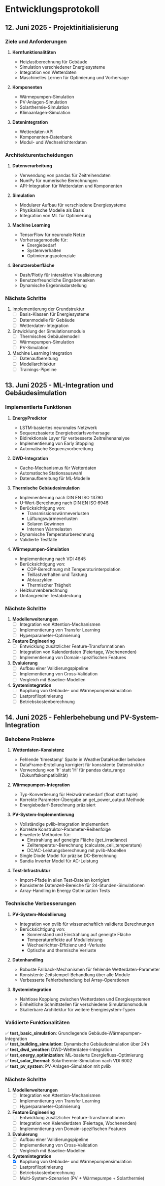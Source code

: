 # Entwicklungsprotokoll

## 12. Juni 2025 - Projektinitialisierung

### Ziele und Anforderungen

1. **Kernfunktionalitäten**
   - Heizlastberechnung für Gebäude
   - Simulation verschiedener Energiesysteme
   - Integration von Wetterdaten
   - Maschinelles Lernen für Optimierung und Vorhersage

2. **Komponenten**
   - Wärmepumpen-Simulation
   - PV-Anlagen-Simulation
   - Solarthermie-Simulation
   - Klimaanlagen-Simulation

3. **Datenintegration**
   - Wetterdaten-API
   - Komponenten-Datenbank
   - Modul- und Wechselrichterdaten

### Architekturentscheidungen

1. **Datenverarbeitung**
   - Verwendung von pandas für Zeitreihendaten
   - NumPy für numerische Berechnungen
   - API-Integration für Wetterdaten und Komponenten

2. **Simulation**
   - Modularer Aufbau für verschiedene Energiesysteme
   - Physikalische Modelle als Basis
   - Integration von ML für Optimierung

3. **Machine Learning**
   - TensorFlow für neuronale Netze
   - Vorhersagemodelle für:
     * Energiebedarf
     * Systemverhalten
     * Optimierungspotenziale

4. **Benutzeroberfläche**
   - Dash/Plotly für interaktive Visualisierung
   - Benutzerfreundliche Eingabemasken
   - Dynamische Ergebnisdarstellung

### Nächste Schritte

1. Implementierung der Grundstruktur
   - [ ] Basis-Klassen für Energiesysteme
   - [ ] Datenmodelle für Gebäude
   - [ ] Wetterdaten-Integration

2. Entwicklung der Simulationsmodule
   - [ ] Thermisches Gebäudemodell
   - [ ] Wärmepumpen-Simulation
   - [ ] PV-Simulation

3. Machine Learning Integration
   - [ ] Datenaufbereitung
   - [ ] Modellarchitektur
   - [ ] Trainings-Pipeline

## 13. Juni 2025 - ML-Integration und Gebäudesimulation

### Implementierte Funktionen

1. **EnergyPredictor**
   - LSTM-basiertes neuronales Netzwerk
   - Sequenzbasierte Energiebedarfsvorhersage
   - Bidirektionale Layer für verbesserte Zeitreihenanalyse
   - Implementierung von Early Stopping
   - Automatische Sequenzvorbereitung

2. **DWD-Integration**
   - Cache-Mechanismus für Wetterdaten
   - Automatische Stationsauswahl
   - Datenaufbereitung für ML-Modelle

3. **Thermische Gebäudesimulation**
   - Implementierung nach DIN EN ISO 13790
   - U-Wert-Berechnung nach DIN EN ISO 6946
   - Berücksichtigung von:
     * Transmissionswärmeverlusten
     * Lüftungswärmeverlusten
     * Solaren Gewinnen
     * Internen Wärmelasten
   - Dynamische Temperaturberechnung
   - Validierte Testfälle

4. **Wärmepumpen-Simulation**
   - Implementierung nach VDI 4645
   - Berücksichtigung von:
     * COP-Berechnung mit Temperaturinterpolation
     * Teillastverhalten und Taktung
     * Abtauzyklen
     * Thermischer Trägheit
   - Heizkurvenberechnung
   - Umfangreiche Testabdeckung

### Nächste Schritte

1. **Modellerweiterungen**
   - [ ] Integration von Attention-Mechanismen
   - [ ] Implementierung von Transfer Learning
   - [ ] Hyperparameter-Optimierung

2. **Feature Engineering**
   - [ ] Entwicklung zusätzlicher Feature-Transformationen
   - [ ] Integration von Kalenderdaten (Feiertage, Wochenenden)
   - [ ] Implementierung von Domain-spezifischen Features

3. **Evaluierung**
   - [ ] Aufbau einer Validierungspipeline
   - [ ] Implementierung von Cross-Validation
   - [ ] Vergleich mit Baseline-Modellen

4. **Systemintegration**
   - [ ] Kopplung von Gebäude- und Wärmepumpensimulation
   - [ ] Lastprofiloptimierung
   - [ ] Betriebskostenberechnung

## 14. Juni 2025 - Fehlerbehebung und PV-System-Integration

### Behobene Probleme

1. **Wetterdaten-Konsistenz**
   - Fehlende 'timestamp' Spalte in WeatherDataHandler behoben
   - DataFrame-Erstellung korrigiert für konsistente Datenstruktur
   - Verwendung von 'h' statt 'H' für pandas date_range (Zukunftskompatibilität)

2. **Wärmepumpen-Integration**
   - Typ-Konvertierung für Heizwärmebedarf (float statt tuple)
   - Korrekte Parameter-Übergabe an get_power_output Methode
   - Energiebedarf-Berechnung präzisiert

3. **PV-System-Implementierung**
   - Vollständige pvlib-Integration implementiert
   - Korrekte Konstruktor-Parameter-Reihenfolge
   - Erweiterte Methoden für:
     * Einstrahlung auf geneigte Fläche (get_irradiance)
     * Zelltemperatur-Berechnung (calculate_cell_temperature) 
     * DC/AC-Leistungsberechnung mit pvlib-Modellen
   - Single Diode Model für präzise DC-Berechnung
   - Sandia Inverter Model für AC-Leistung

4. **Test-Infrastruktur**
   - Import-Pfade in allen Test-Dateien korrigiert
   - Konsistente Datenzeit-Bereiche für 24-Stunden-Simulationen
   - Array-Handling in Energy Optimization Tests

### Technische Verbesserungen

1. **PV-System-Modellierung**
   - Integration von pvlib für wissenschaftlich validierte Berechnungen
   - Berücksichtigung von:
     * Sonnenstand und Einstrahlung auf geneigte Fläche
     * Temperatureffekte auf Modulleistung
     * Wechselrichter-Effizienz und -Verluste
     * Optische und thermische Verluste

2. **Datenhandling**
   - Robuste Fallback-Mechanismen für fehlende Wetterdaten-Parameter
   - Konsistente Zeitstempel-Behandlung über alle Module
   - Verbesserte Fehlerbehandlung bei Array-Operationen

3. **Systemintegration**
   - Nahtlose Kopplung zwischen Wetterdaten und Energiesystemen
   - Einheitliche Schnittstellen für verschiedene Simulationsmodule
   - Skalierbare Architektur für weitere Energiesystem-Typen

### Validierte Funktionalitäten

✅ **test_basic_simulation**: Grundlegende Gebäude-Wärmepumpen-Integration  
✅ **test_building_simulation**: Dynamische Gebäudesimulation über 24h  
✅ **test_dwd_weather**: DWD-Wetterdaten-Integration  
✅ **test_energy_optimization**: ML-basierte Energiefluss-Optimierung  
✅ **test_solar_thermal**: Solarthermie-Simulation nach VDI 6002  
✅ **test_pv_system**: PV-Anlagen-Simulation mit pvlib

### Nächste Schritte

1. **Modellerweiterungen**
   - [ ] Integration von Attention-Mechanismen
   - [ ] Implementierung von Transfer Learning
   - [ ] Hyperparameter-Optimierung

2. **Feature Engineering**
   - [ ] Entwicklung zusätzlicher Feature-Transformationen
   - [ ] Integration von Kalenderdaten (Feiertage, Wochenenden)
   - [ ] Implementierung von Domain-spezifischen Features

3. **Evaluierung**
   - [ ] Aufbau einer Validierungspipeline
   - [ ] Implementierung von Cross-Validation
   - [ ] Vergleich mit Baseline-Modellen

4. **Systemintegration**
   - [x] Kopplung von Gebäude- und Wärmepumpensimulation
   - [ ] Lastprofiloptimierung
   - [ ] Betriebskostenberechnung
   - [ ] Multi-System-Szenarien (PV + Wärmepumpe + Solarthermie)
